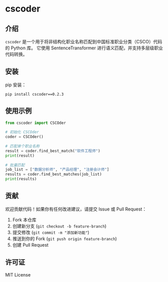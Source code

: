 # cscoder

## 介绍

`cscoder` 是一个用于将非结构化职业名称匹配到中国标准职业分类（CSCO）代码的 Python 库。
它使用 SentenceTransformer 进行语义匹配，并支持多层级职业代码转换。

## 安装

pip 安装：

```
pip install cscoder==0.2.3
```

## 使用示例

```python
from cscoder import CSCOder
 
# 初始化 CSCOder
coder = CSCOder()
 
# 匹配单个职业名称
result = coder.find_best_match("软件工程师")
print(result)
 
# 批量匹配
job_list = ["数据分析师", "产品经理", "注册会计师"]
results = coder.find_best_matches(job_list)
print(results)
```

## 贡献

欢迎贡献代码！如果你有任何改进建议，请提交 Issue 或 Pull Request：

1. Fork 本仓库
2. 创建新分支 (`git checkout -b feature-branch`)
3. 提交修改 (`git commit -m "添加新功能"`)
4. 推送到你的 Fork (`git push origin feature-branch`)
5. 创建 Pull Request

## 许可证

MIT License
